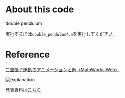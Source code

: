 # About this code

double pendulum

実行するには`double_pendulum4.m`を実行してください。

# Reference

[二重振子運動のアニメーションと解（MathWorks Web）](https://jp.mathworks.com/help/symbolic/animation-and-solution-of-double-pendulum.html)

![explanation](pics/test10.gif)

発表資料は[こちら](Presentation.pdf)

<!-- ![explanation](pendulum.gif) -->
